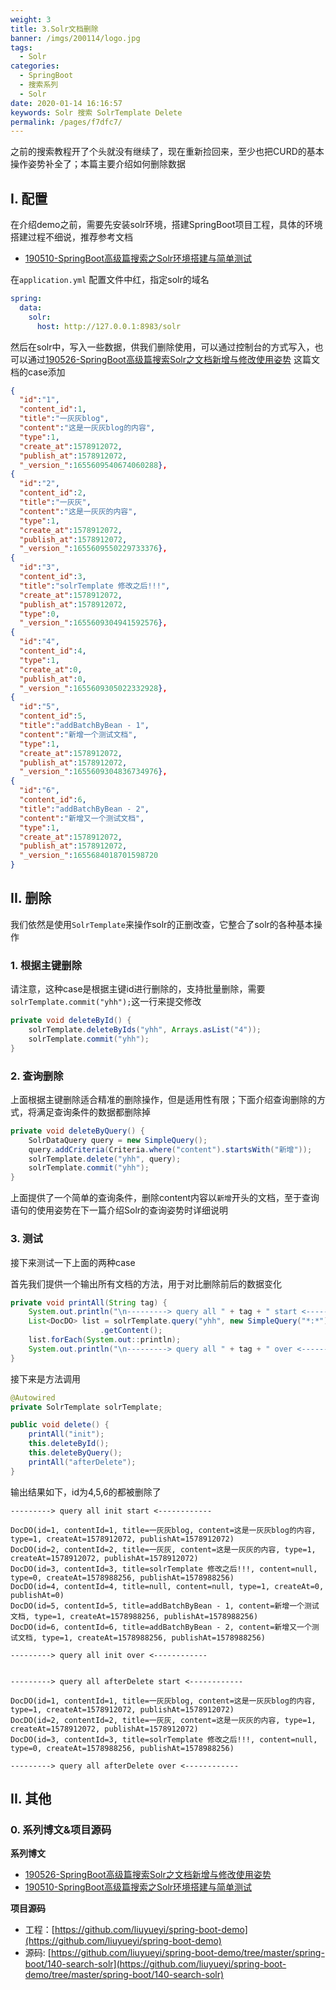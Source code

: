 ```yaml
---
weight: 3
title: 3.Solr文档删除
banner: /imgs/200114/logo.jpg
tags: 
  - Solr
categories: 
  - SpringBoot
  - 搜索系列
  - Solr
date: 2020-01-14 16:16:57
keywords: Solr 搜索 SolrTemplate Delete
permalink: /pages/f7dfc7/
---
```


之前的搜索教程开了个头就没有继续了，现在重新捡回来，至少也把CURD的基本操作姿势补全了；本篇主要介绍如何删除数据

<!-- more -->

## I. 配置

在介绍demo之前，需要先安装solr环境，搭建SpringBoot项目工程，具体的环境搭建过程不细说，推荐参考文档

- [190510-SpringBoot高级篇搜索之Solr环境搭建与简单测试](http://spring.hhui.top/spring-blog/2019/05/10/190510-SpringBoot%E9%AB%98%E7%BA%A7%E7%AF%87%E6%90%9C%E7%B4%A2%E4%B9%8BSolr%E7%8E%AF%E5%A2%83%E6%90%AD%E5%BB%BA%E4%B8%8E%E7%AE%80%E5%8D%95%E6%B5%8B%E8%AF%95/)


在`application.yml` 配置文件中红，指定solr的域名

```yml
spring:
  data:
    solr:
      host: http://127.0.0.1:8983/solr
```

然后在solr中，写入一些数据，供我们删除使用，可以通过控制台的方式写入，也可以通过[190526-SpringBoot高级篇搜索Solr之文档新增与修改使用姿势](http://spring.hhui.top/spring-blog/2019/05/26/190526-SpringBoot%E9%AB%98%E7%BA%A7%E7%AF%87%E6%90%9C%E7%B4%A2Solr%E4%B9%8B%E6%96%87%E6%A1%A3%E6%96%B0%E5%A2%9E%E4%B8%8E%E4%BF%AE%E6%94%B9%E4%BD%BF%E7%94%A8%E5%A7%BF%E5%8A%BF/) 这篇文档的case添加

```json
{
  "id":"1",
  "content_id":1,
  "title":"一灰灰blog",
  "content":"这是一灰灰blog的内容",
  "type":1,
  "create_at":1578912072,
  "publish_at":1578912072,
  "_version_":1655609540674060288},
{
  "id":"2",
  "content_id":2,
  "title":"一灰灰",
  "content":"这是一灰灰的内容",
  "type":1,
  "create_at":1578912072,
  "publish_at":1578912072,
  "_version_":1655609550229733376},
{
  "id":"3",
  "content_id":3,
  "title":"solrTemplate 修改之后!!!",
  "create_at":1578912072,
  "publish_at":1578912072,
  "type":0,
  "_version_":1655609304941592576},
{
  "id":"4",
  "content_id":4,
  "type":1,
  "create_at":0,
  "publish_at":0,
  "_version_":1655609305022332928},
{
  "id":"5",
  "content_id":5,
  "title":"addBatchByBean - 1",
  "content":"新增一个测试文档",
  "type":1,
  "create_at":1578912072,
  "publish_at":1578912072,
  "_version_":1655609304836734976},
{
  "id":"6",
  "content_id":6,
  "title":"addBatchByBean - 2",
  "content":"新增又一个测试文档",
  "type":1,
  "create_at":1578912072,
  "publish_at":1578912072,
  "_version_":1655684018701598720
}
```

## II. 删除

我们依然是使用`SolrTemplate`来操作solr的正删改查，它整合了solr的各种基本操作

### 1. 根据主键删除

请注意，这种case是根据主键id进行删除的，支持批量删除，需要`solrTemplate.commit("yhh");`这一行来提交修改

```java
private void deleteById() {
    solrTemplate.deleteByIds("yhh", Arrays.asList("4"));
    solrTemplate.commit("yhh");
}
```

### 2. 查询删除

上面根据主键删除适合精准的删除操作，但是适用性有限；下面介绍查询删除的方式，将满足查询条件的数据都删除掉

```java
private void deleteByQuery() {
    SolrDataQuery query = new SimpleQuery();
    query.addCriteria(Criteria.where("content").startsWith("新增"));
    solrTemplate.delete("yhh", query);
    solrTemplate.commit("yhh");
}
```

上面提供了一个简单的查询条件，删除content内容以`新增`开头的文档，至于查询语句的使用姿势在下一篇介绍Solr的查询姿势时详细说明

### 3. 测试

接下来测试一下上面的两种case

首先我们提供一个输出所有文档的方法，用于对比删除前后的数据变化

```java
private void printAll(String tag) {
    System.out.println("\n---------> query all " + tag + " start <------------\n");
    List<DocDO> list = solrTemplate.query("yhh", new SimpleQuery("*:*").addSort(Sort.by("content_id").ascending()), DocDO.class)
                    .getContent();
    list.forEach(System.out::println);
    System.out.println("\n---------> query all " + tag + " over <------------\n");
}
```

接下来是方法调用

```java
@Autowired
private SolrTemplate solrTemplate;

public void delete() {
    printAll("init");
    this.deleteById();
    this.deleteByQuery();
    printAll("afterDelete");
}
```

输出结果如下，id为4,5,6的都被删除了

```log
---------> query all init start <------------

DocDO(id=1, contentId=1, title=一灰灰blog, content=这是一灰灰blog的内容, type=1, createAt=1578912072, publishAt=1578912072)
DocDO(id=2, contentId=2, title=一灰灰, content=这是一灰灰的内容, type=1, createAt=1578912072, publishAt=1578912072)
DocDO(id=3, contentId=3, title=solrTemplate 修改之后!!!, content=null, type=0, createAt=1578988256, publishAt=1578988256)
DocDO(id=4, contentId=4, title=null, content=null, type=1, createAt=0, publishAt=0)
DocDO(id=5, contentId=5, title=addBatchByBean - 1, content=新增一个测试文档, type=1, createAt=1578988256, publishAt=1578988256)
DocDO(id=6, contentId=6, title=addBatchByBean - 2, content=新增又一个测试文档, type=1, createAt=1578988256, publishAt=1578988256)

---------> query all init over <------------


---------> query all afterDelete start <------------

DocDO(id=1, contentId=1, title=一灰灰blog, content=这是一灰灰blog的内容, type=1, createAt=1578912072, publishAt=1578912072)
DocDO(id=2, contentId=2, title=一灰灰, content=这是一灰灰的内容, type=1, createAt=1578912072, publishAt=1578912072)
DocDO(id=3, contentId=3, title=solrTemplate 修改之后!!!, content=null, type=0, createAt=1578988256, publishAt=1578988256)

---------> query all afterDelete over <------------
```

## II. 其他

### 0. 系列博文&项目源码

**系列博文**

- [190526-SpringBoot高级篇搜索Solr之文档新增与修改使用姿势](http://spring.hhui.top/spring-blog/2019/05/26/190526-SpringBoot%E9%AB%98%E7%BA%A7%E7%AF%87%E6%90%9C%E7%B4%A2Solr%E4%B9%8B%E6%96%87%E6%A1%A3%E6%96%B0%E5%A2%9E%E4%B8%8E%E4%BF%AE%E6%94%B9%E4%BD%BF%E7%94%A8%E5%A7%BF%E5%8A%BF/)
- [190510-SpringBoot高级篇搜索之Solr环境搭建与简单测试](http://spring.hhui.top/spring-blog/2019/05/10/190510-SpringBoot%E9%AB%98%E7%BA%A7%E7%AF%87%E6%90%9C%E7%B4%A2%E4%B9%8BSolr%E7%8E%AF%E5%A2%83%E6%90%AD%E5%BB%BA%E4%B8%8E%E7%AE%80%E5%8D%95%E6%B5%8B%E8%AF%95/)

**项目源码**

- 工程：[https://github.com/liuyueyi/spring-boot-demo](https://github.com/liuyueyi/spring-boot-demo)
- 源码: [https://github.com/liuyueyi/spring-boot-demo/tree/master/spring-boot/140-search-solr](https://github.com/liuyueyi/spring-boot-demo/tree/master/spring-boot/140-search-solr)

